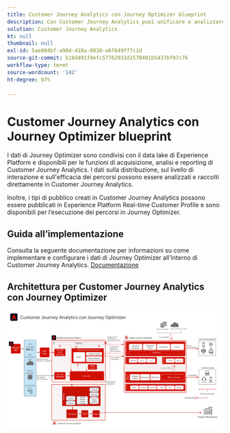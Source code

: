 ```yaml
---
title: Customer Journey Analytics con Journey Optimizer blueprint
description: Con Customer Journey Analytics puoi unificare e analizzare dati e comportamenti dei clienti dall’intero percorso del cliente, inclusi i dati di consegna e interazione provenienti da Journey Optimizer.
solution: Customer Journey Analytics
kt: null
thumbnail: null
exl-id: 5ae084bf-a98d-418a-8038-e6f849ff7c1d
source-git-commit: b18d491fdefc57762932d1570401b5437bf97c76
workflow-type: tm+mt
source-wordcount: '142'
ht-degree: 97%

---
```


# Customer Journey Analytics con Journey Optimizer blueprint

I dati di Journey Optimizer sono condivisi con il data lake di Experience Platform e disponibili per le funzioni di acquisizione, analisi e reporting di Customer Journey Analytics. I dati sulla distribuzione, sul livello di interazione e sull&#39;efficacia dei percorsi possono essere analizzati e raccolti direttamente in Customer Journey Analytics.

Inoltre, i tipi di pubblico creati in Customer Journey Analytics possono essere pubblicati in Experience Platform Real-time Customer Profile e sono disponibili per l’esecuzione dei percorsi in Journey Optimizer.

## Guida all’implementazione

Consulta la seguente documentazione per informazioni su come implementare e configurare i dati di Journey Optimizer all’interno di Customer Journey Analytics. [Documentazione](https://experienceleague.adobe.com/docs/journey-optimizer/using/reporting/reports/sharing-overview.html?lang=it)

## Architettura per Customer Journey Analytics con Journey Optimizer

![Diagramma dell’architettura](assets/CJA_AJO.svg)
